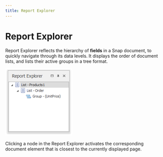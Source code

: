```yaml
---
title: Report Explorer
---
```

# Report Explorer
Report Explorer reflects the hierarchy of **fields** in a Snap document, to quickly navigate through its data levels. It displays the order of document lists, and lists their active groups in a tree format.

![Snap-Report-Explorer00](../../../../images/img18243.png)

Clicking a node in the Report Explorer activates the corresponding document element that is closest to the currently displayed page.
